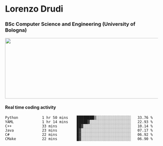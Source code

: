 # Lorenzo Drudi
### BSc Computer Science and Engineering (University of Bologna)

<img src="https://github-readme-stats.vercel.app/api?username=LorenzoDrudi&count_private=true&show_icons=true&theme=gruvbox" height=200px width=550px>

#### Real time coding activity
<!--START_SECTION:waka-->

```text
Python           1 hr 50 mins    ████████▒░░░░░░░░░░░░░░░░   33.76 %
YAML             1 hr 14 mins    █████▓░░░░░░░░░░░░░░░░░░░   22.93 %
C++              33 mins         ██▓░░░░░░░░░░░░░░░░░░░░░░   10.14 %
Java             23 mins         █▓░░░░░░░░░░░░░░░░░░░░░░░   07.17 %
C#               22 mins         █▓░░░░░░░░░░░░░░░░░░░░░░░   06.92 %
CMake            22 mins         █▓░░░░░░░░░░░░░░░░░░░░░░░   06.90 %
```

<!--END_SECTION:waka-->
